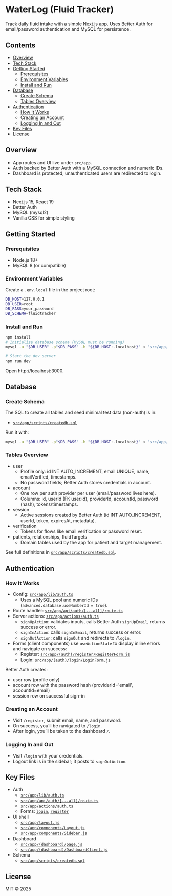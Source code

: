 # WaterLog (Fluid Tracker)

Track daily fluid intake with a simple Next.js app. Uses Better Auth for email/password authentication and MySQL for persistence.

## Contents

- [Overview](#overview)
- [Tech Stack](#tech-stack)
- [Getting Started](#getting-started)
  - [Prerequisites](#prerequisites)
  - [Environment Variables](#environment-variables)
  - [Install and Run](#install-and-run)
- [Database](#database)
  - [Create Schema](#create-schema)
  - [Tables Overview](#tables-overview)
- [Authentication](#authentication)
  - [How It Works](#how-it-works)
  - [Creating an Account](#creating-an-account)
  - [Logging In and Out](#logging-in-and-out)
- [Key Files](#key-files)
- [License](#license)

## Overview

- App routes and UI live under `src/app`.
- Auth backed by Better Auth with a MySQL connection and numeric IDs.
- Dashboard is protected; unauthenticated users are redirected to login.

## Tech Stack

- Next.js 15, React 19
- Better Auth
- MySQL (mysql2)
- Vanilla CSS for simple styling

## Getting Started

### Prerequisites

- Node.js 18+
- MySQL 8 (or compatible)

### Environment Variables

Create a `.env.local` file in the project root:

```bash
DB_HOST=127.0.0.1
DB_USER=root
DB_PASS=your_password
DB_SCHEMA=fluidtracker
```

### Install and Run

```bash
npm install
# Initialize database schema (MySQL must be running)
mysql -u "$DB_USER" -p"$DB_PASS" -h "${DB_HOST:-localhost}" < "src/app/scripts/createdb.sql"

# Start the dev server
npm run dev
```

Open http://localhost:3000.

## Database

### Create Schema

The SQL to create all tables and seed minimal test data (non-auth) is in:

- [`src/app/scripts/createdb.sql`](src/app/scripts/createdb.sql)

Run it with:

```bash
mysql -u "$DB_USER" -p"$DB_PASS" -h "${DB_HOST:-localhost}" < "src/app/scripts/createdb.sql"
```

### Tables Overview

- user
  - Profile only: id INT AUTO_INCREMENT, email UNIQUE, name, emailVerified, timestamps.
  - No password fields; Better Auth stores credentials in account.
- account
  - One row per auth provider per user (email/password lives here).
  - Columns: id, userId (FK user.id), providerId, accountId, password (hash), tokens/timestamps.
- session
  - Active sessions created by Better Auth (id INT AUTO_INCREMENT, userId, token, expiresAt, metadata).
- verification
  - Tokens for flows like email verification or password reset.
- patients, relationships, fluidTargets
  - Domain tables used by the app for patient and target management.

See full definitions in [`src/app/scripts/createdb.sql`](src/app/scripts/createdb.sql).

## Authentication

### How It Works

- Config: [`src/app/lib/auth.ts`](src/app/lib/auth.ts)
  - Uses a MySQL pool and numeric IDs (`advanced.database.useNumberId = true`).
- Route handler: [`src/app/api/auth/[...all]/route.ts`](src/app/api/auth/%5B...all%5D/route.ts)
- Server actions: [`src/app/actions/auth.ts`](src/app/actions/auth.ts)
  - `signUpAction`: validates inputs, calls Better Auth `signUpEmail`, returns success or error.
  - `signInAction`: calls `signInEmail`, returns success or error.
  - `signOutAction`: calls `signOut` and redirects to `/login`.
- Forms (client components) use `useActionState` to display inline errors and navigate on success:
  - Register: [`src/app/(auth)/register/RegisterForm.js`](<src/app/(auth)/register/RegisterForm.js>)
  - Login: [`src/app/(auth)/login/LoginForm.js`](<src/app/(auth)/login/LoginForm.js>)

Better Auth creates:

- user row (profile only)
- account row with the password hash (providerId='email', accountId=email)
- session row on successful sign-in

### Creating an Account

- Visit `/register`, submit email, name, and password.
- On success, you’ll be navigated to `/login`.
- After login, you’ll be taken to the dashboard `/`.

### Logging In and Out

- Visit `/login` with your credentials.
- Logout link is in the sidebar; it posts to `signOutAction`.

## Key Files

- Auth
  - [`src/app/lib/auth.ts`](src/app/lib/auth.ts)
  - [`src/app/api/auth/[...all]/route.ts`](src/app/api/auth/%5B...all%5D/route.ts)
  - [`src/app/actions/auth.ts`](src/app/actions/auth.ts)
  - Forms: [`login`](<src/app/(auth)/login/LoginForm.js>), [`register`](<src/app/(auth)/register/RegisterForm.js>)
- UI shell
  - [`src/app/layout.js`](src/app/layout.js)
  - [`src/app/components/Layout.js`](src/app/components/Layout.js)
  - [`src/app/components/Sidebar.js`](src/app/components/Sidebar.js)
- Dashboard
  - [`src/app/(dashboard)/page.js`](<src/app/(dashboard)/page.js>)
  - [`src/app/(dashboard)/DashboardClient.js`](<src/app/(dashboard)/DashboardClient.js>)
- Schema
  - [`src/app/scripts/createdb.sql`](src/app/scripts/createdb.sql)

## License

MIT © 2025

